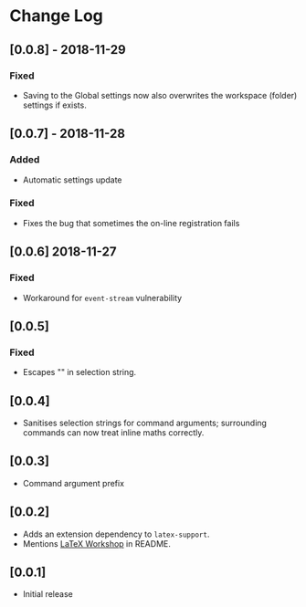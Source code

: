# Change Log

## [0.0.8] - 2018-11-29

### Fixed

- Saving to the Global settings now also overwrites the workspace (folder) settings if exists.

## [0.0.7] - 2018-11-28

### Added

- Automatic settings update

### Fixed

- Fixes the bug that sometimes the on-line registration fails

## [0.0.6] 2018-11-27

### Fixed

- Workaround for `event-stream` vulnerability

## [0.0.5]

### Fixed

- Escapes "\" in selection string.

## [0.0.4]

- Sanitises selection strings for command arguments;
  surrounding commands can now treat inline maths correctly.

## [0.0.3]

- Command argument prefix

## [0.0.2]

- Adds an extension dependency to `latex-support`.
- Mentions [LaTeX Workshop] in README.

[LaTeX Workshop]: https://marketplace.visualstudio.com/items?itemName=James-Yu.latex-workshop

## [0.0.1]

- Initial release
